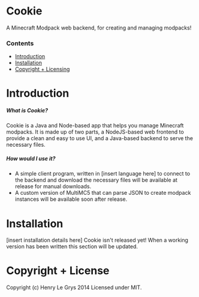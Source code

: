 Cookie
======

A Minecraft Modpack web backend, for creating and managing modpacks!

### Contents
- [Introduction](#introduction)
- [Installation](#installation)
- [Copyright + Licensing](#copyright-+-license)

Introduction
======

##### What is Cookie?

Cookie is a Java and Node-based app that helps you manage Minecraft modpacks. It is made up of two parts, a NodeJS-based web frontend to provide a clean and easy to use UI, and a Java-based backend to serve the necessary files.

##### How would I use it?

- A simple client program, written in [insert language here] to connect to the backend and download the necessary files will be available at release for manual downloads.
- A custom version of MultiMC5 that can parse JSON to create modpack instances will be available soon after release.

Installation
======

[insert installation details here]
Cookie isn't released yet! When a working version has been written this section will be updated.

Copyright + License
======

Copyright (c) Henry Le Grys 2014
Licensed under MIT.
